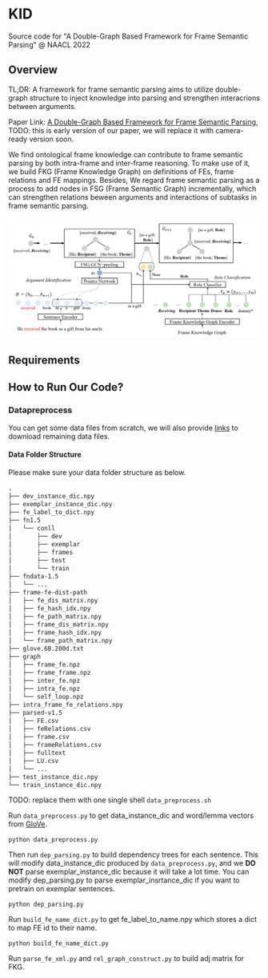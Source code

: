 # KID
Source code for "A Double-Graph Based Framework for Frame Semantic Parsing" @ NAACL 2022
## Overview
TL;DR: A framework for frame semantic parsing aims to utilize double-graph structure to inject knowledge into parsing and strengthen interacrions between arguments.

Paper Link: [A Double-Graph Based Framework for Frame Semantic Parsing](https://openreview.net/pdf?id=STUnTbwKMXm), TODO: this is early version of our paper, we will replace it with camera-ready version soon.

We find ontological frame knowledge can contribute to frame semantic parsing by both intra-frame and inter-frame reasoning. To make use of it, we build FKG (Frame Knowledge Graph) on definitions of FEs, frame relations and FE mappings. Besides, We regard frame semantic parsing as a process to add nodes in FSG (Frame Semantic Graph) incrementally, which can strengthen relations beween arguments and interactions of subtasks in frame semantic parsing. 

<div align=center>
<img width=800 src="./figure5.png"/>
</div>

## Requirements

## How to Run Our Code?
### Datapreprocess
You can get some data files from scratch, we will also provide [links](https://drive.google.com/drive/folders/1MRqhlWwHsAVnwH-HUb8990nTasvkK-fR?usp=sharing) to download remaining data files.


#### Data Folder Structure

Please make sure your data folder structure as below.
```
.
├── dev_instance_dic.npy
├── exemplar_instance_dic.npy
├── fe_label_to_dict.npy
├── fn1.5
│   └── conll
│       ├── dev
│       ├── exemplar
│       ├── frames
│       ├── test
│       └── train
├── fndata-1.5
│   └── ...
├── frame-fe-dist-path
│   ├── fe_dis_matrix.npy
│   ├── fe_hash_idx.npy
│   ├── fe_path_matrix.npy
│   ├── frame_dis_matrix.npy
│   ├── frame_hash_idx.npy
│   └── frame_path_matrix.npy
├── glove.6B.200d.txt
├── graph
│   ├── frame_fe.npz
│   ├── frame_frame.npz
│   ├── inter_fe.npz
│   ├── intra_fe.npz
│   └── self_loop.npz
├── intra_frame_fe_relations.npy
├── parsed-v1.5
│   ├── FE.csv
│   ├── feRelations.csv
│   ├── frame.csv
│   ├── frameRelations.csv
│   ├── fulltext
│   ├── LU.csv
│   └── ...
├── test_instance_dic.npy
└── train_instance_dic.npy
```


TODO: replace them with one single shell `data_preprocess.sh`

Run `data_preprocess.py` to get data_instance_dic and word/lemma vectors from [GloVe](https://nlp.stanford.edu/projects/glove/).
```
python data_preprocess.py
```

Then run `dep_parsing.py` to build dependency trees for each sentence. This will modify data_instance_dic produced by `data_preprocess.py`, and we **DO NOT** parse exemplar_instance_dic because it will take a lot time. You can modify dep_parsing.py to parse exemplar_insrtance_dic if you want to pretrain on exemplar sentences.
```
python dep_parsing.py
```

Run `build_fe_name_dict.py` to get fe_label_to_name.npy which stores a dict to map FE id to their name.
```
python build_fe_name_dict.py
```

Run `parse_fe_xml.py` and `rel_graph_construct.py` to build adj matrix for FKG.
